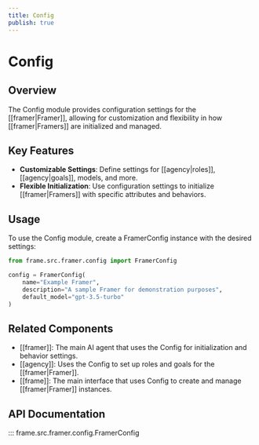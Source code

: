 ```yaml
---
title: Config
publish: true
---
```


# Config

## Overview

The Config module provides configuration settings for the [[framer|Framer]], allowing for customization and flexibility in how [[framer|Framers]] are initialized and managed.

## Key Features

- **Customizable Settings**: Define settings for [[agency|roles]], [[agency|goals]], models, and more.
- **Flexible Initialization**: Use configuration settings to initialize [[framer|Framers]] with specific attributes and behaviors.

## Usage

To use the Config module, create a FramerConfig instance with the desired settings:

```python
from frame.src.framer.config import FramerConfig

config = FramerConfig(
    name="Example Framer",
    description="A sample Framer for demonstration purposes",
    default_model="gpt-3.5-turbo"
)
```

## Related Components

- [[framer]]: The main AI agent that uses the Config for initialization and behavior settings.
- [[agency]]: Uses the Config to set up roles and goals for the [[framer|Framer]].
- [[frame]]: The main interface that uses Config to create and manage [[framer|Framer]] instances.

## API Documentation

::: frame.src.framer.config.FramerConfig
